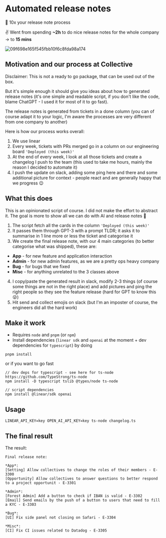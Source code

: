 # Automated release notes

🚀 10x your release note process

✌️ Went from spending **~2h** to do nice release notes for the whole company -> to **15 mins**

![09f698e165f545fbb10f6c8fda98a174](https://github.com/Collective-work/Automated-release-notes/assets/10058703/ebd557ec-ab79-480e-ba75-965bf7a8a7e9)

## Motivation and our process at Collective

Disclaimer: This is not a ready to go package, that can be used out of the box.

But it's simple enough it should give you ideas about how to generated release notes (it's one simple and readable script,
if you don't like the code, blame ChatGPT - I used it for most of it to go fast).

The release notes is generated from tickets in a done column (you can of course adapt it to your logic, I'm aware the
processes are very different from one company to another)

Here is how our process works overall:

1. We use linear
2. Every week, tickets with PRs merged go in a column on our engineering board `'Deployed (this week)'`
3. At the end of every week, I look at all those tickets and create a changelog I push to the team (this used to take
   me hours, mainly the reason I decided to automate it)
4. I push the update on slack, adding some ping here and there and some additional picture for context - people react
   and are generally happy that we progress 😉

## What this does

This is an opinionated script of course. I did not make the effort to abstract it. The goal is more to show all we can
do with AI and release notes 🤩

1. The script fetch all the cards in the column `'Deployed (this week)'`
2. It passes them through GPT-3 with a prompt TLDR; it asks it to summarise in 1 line more or less the ticket and categorise it
3. We create the final release note, with our 4 main categories (to better categorise what was shipped), these are:

- **App** - for new feature and application interaction
- **Admin** - for new admin features, as we are a pretty ops heavy company
- **Bug** - for bugs that we fixed
- **Misc** - for anything unrelated to the 3 classes above

4. I copy/paste the generated result in slack, modify 2-3 things (of course some things are not in the right place) and
   add pictures and ping the right people so they see the feature release (hard for GPT to know this 😜)
5. Hit send and collect emojis on slack (but I'm an imposter of course, the engineers did all the hard work)

## Make it work

- Requires `node` and `pnpm` (or `npm`)
- Install dependencies (`linear sdk` and `openai` at the moment + dev dependencies for `typescript`) by doing

```
pnpm install
```

or if you want to go fast

```
// dev deps for typescript - see here for ts-node https://github.com/TypeStrong/ts-node
npm install -D typescript tslib @types/node ts-node

// script dependencies
npm install @linear/sdk openai
```

## Usage

```
LINEAR_API_KEY=key OPEN_AI_API_KEY=key ts-node changelog.ts
```

## The final result

The result:

```
Final release note:

*App*:
[Setting] Allow collectives to change the roles of their members - E-3300
[Opportunity] Allow collectives to answer questions to better respond to a project opportunit - E-3301

*Admin*:
[Forest Admin] Add a button to check if IBAN is valid - E-3302
[Email] Send emails by the push of a button to users that need to fill a KYC - E-3303

*Bug*:
[UI] Fix side panel not closing on Safari - E-3304

*Misc*:
[CI] Fix CI issues related to Datadog - E-3305
```
